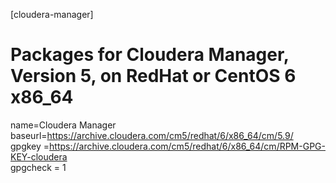 [cloudera-manager]
# Packages for Cloudera Manager, Version 5, on RedHat or CentOS 6 x86_64                  
name=Cloudera Manager
baseurl=https://archive.cloudera.com/cm5/redhat/6/x86_64/cm/5.9/
gpgkey =https://archive.cloudera.com/cm5/redhat/6/x86_64/cm/RPM-GPG-KEY-cloudera    
gpgcheck = 1